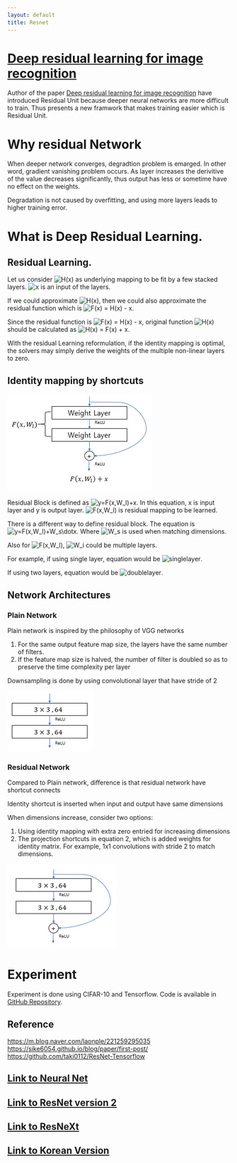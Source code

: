 ```yaml
---
layout: default
title: Resnet
---
```


# [Deep residual learning for image recognition](https://arxiv.org/pdf/1512.03385.pdf)

Author of the paper [Deep residual learning for image recognition](https://arxiv.org/pdf/1512.03385.pdf) have introduced Residual Unit because deeper neural networks are more difficult to train. Thus presents a new framwork that makes training easier which is Residual Unit.

# Why residual Network

When deeper network converges, degradtion problem is emarged. In other word, gradient vanishing problem occurs. As layer increases the derivitive of the value decreases significantly, thus output has less or sometime have no effect on the weights.

Degradation is not caused by overfitting, and using more layers leads to higher training error.

# What is Deep Residual Learning.

## Residual Learning.

Let us consider ![H(x)](https://latex.codecogs.com/svg.image?H(x)) as underlying mapping to be fit by a few stacked layers. ![x](https://latex.codecogs.com/svg.image?x) is an input of the layers.  

If we could approximate ![H(x)](https://latex.codecogs.com/svg.image?H(x)), then we could also approximate the residual function which is ![F(x) = H(x) - x](https://latex.codecogs.com/svg.image?F(x)=H(x)-x).

Since the residual function is ![F(x) = H(x) - x](https://latex.codecogs.com/svg.image?F(x)=H(x)-x), original function ![H(x)](https://latex.codecogs.com/svg.image?H(x)) should be calculated as ![H(x) = F(x) + x](https://latex.codecogs.com/svg.image?H(x)=F(x)+x).

With the residual Learning reformulation, if the identity mapping is optimal, the solvers may simply derive the weights of the multiple non-linear layers to zero.

## Identity mapping by shortcuts

![residual Block](/assets/images/ToNN/resnet/residualBlock.png)

Residual Block is defined as ![y=F(x,W_l)+x](https://latex.codecogs.com/svg.image?y=F(x,W_l)+x). In this equation, x is input layer and y is output layer. ![F(x,W_l)](https://latex.codecogs.com/svg.image?F(x,W_l)) is residual mapping to be learned.

There is a different way to define residual block. The equation is ![y=F(x,W_l)+W_s\dotx](https://latex.codecogs.com/svg.image?y=F(x,W_l)&plus;W_s&space;\cdot&space;x). Where ![W_s](https://latex.codecogs.com/svg.image?W_s) is used when matching dimensions.

Also for ![F(x,W_l)](https://latex.codecogs.com/svg.image?F(x,W_l)), ![W_i](https://latex.codecogs.com/svg.image?W_i) could be multiple layers.

For example, if using single layer, equation would be ![singlelayer](https://latex.codecogs.com/svg.image?y&space;=&space;W_1&space;\cdot&space;x&space;&plus;&space;x).

If using two layers, equation would be ![doublelayer](https://latex.codecogs.com/svg.image?y&space;=&space;W_2&space;\cdot&space;W_1&space;\cdot&space;x&space;&plus;&space;x).

## Network Architectures

### Plain Network

Plain network is inspired by the philosophy of VGG networks

 1. For the same output feature map size, the layers have the same number of filters.  
 2. If the feature map size is halved, the number of filter is doubled so as to preserve the time complexity per layer

Downsampling is done by using convolutional layer that have stride of 2

![plainNetwork](/assets/images/ToNN/resnet/plainNetwork.png)

### Residual Network

Compared to Plain network, difference is that residual network have shortcut connects

Identity shortcut is inserted when input and output have same dimensions

When dimensions increase, consider two options:
 1. Using identity mapping with extra zero entried for increasing dimensions
 2. The projection shortcuts in equation 2, which is added weights for identity matrix. For example, 1x1 convolutions with stride 2 to match dimensions.

![residualNetwork](/assets/images/ToNN/resnet/residualNetwork.png)

# Experiment

Experiment is done using CIFAR-10 and Tensorflow. Code is available in [GitHub Repository](https://github.com/SehwanHong/ResNet).

## Reference
https://m.blog.naver.com/laonple/221259295035  
https://sike6054.github.io/blog/paper/first-post/  
https://github.com/taki0112/ResNet-Tensorflow  

## [Link to Neural Net](../)
## [Link to ResNet version 2](./V2/)
## [Link to ResNeXt](./ResNext/)
## [Link to Korean Version](./Korean/)